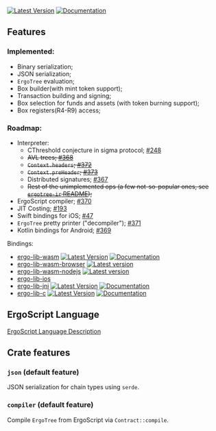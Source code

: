 [![Latest Version](https://img.shields.io/crates/v/ergo-lib.svg)](https://crates.io/crates/ergo-lib)
[![Documentation](https://docs.rs/ergo-lib/badge.svg)](https://docs.rs/crate/ergo-lib)

## Features
### Implemented:
- Binary serialization;
- JSON serialization;
- `ErgoTree` evaluation;
- Box builder(with mint token support);
- Transaction building and signing;
- Box selection for funds and assets (with token burning support);
- Box registers(R4-R9) access;

### Roadmap:
- Interpreter:
    - CThreshold conjecture in sigma protocol; [#248](https://github.com/ergoplatform/sigma-rust/issues/248)
    - ~~AVL trees; [#368](https://github.com/ergoplatform/sigma-rust/issues/368)~~
    - ~~`Context.headers`; [#372](https://github.com/ergoplatform/sigma-rust/issues/372)~~
    - ~~`Context.preHeader`; [#373](https://github.com/ergoplatform/sigma-rust/issues/373)~~
    - Distributed signatures; [#367](https://github.com/ergoplatform/sigma-rust/issues/367)
    - ~~Rest of the unimplemented ops (a few not-so-popular ones, see [`ergotree-ir` README](../ergotree-ir/README.md));~~
- ErgoScript compiler; [#370](https://github.com/ergoplatform/sigma-rust/issues/370)
- JIT Costing; [#193](https://github.com/ergoplatform/sigma-rust/issues/193)
- Swift bindings for iOS; [#47](https://github.com/ergoplatform/sigma-rust/issues/47)
- `ErgoTree` pretty printer ("decompiler"); [#371](https://github.com/ergoplatform/sigma-rust/issues/371)
- Kotlin bindings for Android; [#369](https://github.com/ergoplatform/sigma-rust/issues/369)

Bindings:
- [ergo-lib-wasm](https://github.com/ergoplatform/sigma-rust/tree/develop/bindings/ergo-lib-wasm) [![Latest Version](https://img.shields.io/crates/v/ergo-lib-wasm.svg)](https://crates.io/crates/ergo-lib-wasm) [![Documentation](https://docs.rs/ergo-lib-wasm/badge.svg)](https://docs.rs/crate/ergo-lib-wasm) 
- [ergo-lib-wasm-browser](https://github.com/ergoplatform/sigma-rust/tree/develop/bindings/ergo-lib-wasm) [![Latest version](https://img.shields.io/npm/v/ergo-lib-wasm-browser)](https://www.npmjs.com/package/ergo-lib-wasm-browser)
- [ergo-lib-wasm-nodejs](https://github.com/ergoplatform/sigma-rust/tree/develop/bindings/ergo-lib-wasm) [![Latest version](https://img.shields.io/npm/v/ergo-lib-wasm-nodejs)](https://www.npmjs.com/package/ergo-lib-wasm-nodejs)
- [ergo-lib-ios](https://github.com/ergoplatform/sigma-rust/tree/develop/bindings/ergo-lib-ios)
- [ergo-lib-jni](https://github.com/ergoplatform/sigma-rust/tree/develop/bindings/ergo-lib-jni) [![Latest Version](https://img.shields.io/crates/v/ergo-lib-jni.svg)](https://crates.io/crates/ergo-lib-jni) [![Documentation](https://docs.rs/ergo-lib-jni/badge.svg)](https://docs.rs/crate/ergo-lib-jni)
- [ergo-lib-c](https://github.com/ergoplatform/sigma-rust/tree/develop/bindings/ergo-lib-c) [![Latest Version](https://img.shields.io/crates/v/ergo-lib-c.svg)](https://crates.io/crates/ergo-lib-c) [![Documentation](https://docs.rs/ergo-lib-c/badge.svg)](https://docs.rs/crate/ergo-lib-c)

## ErgoScript Language

[ErgoScript Language Description](https://github.com/ScorexFoundation/sigmastate-interpreter/blob/develop/docs/LangSpec.md)

## Crate features
### `json` (default feature)
JSON serialization for chain types using `serde`.

### `compiler` (default feature)
Compile `ErgoTree` from ErgoScript via `Contract::compile`.

